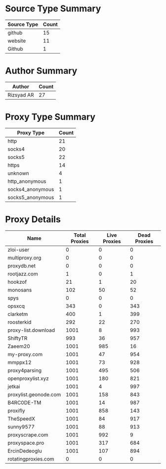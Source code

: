 # Source Type Summary

| Source Type | Count |
|-------------|-------|
| github | 15 |
| website | 11 |
| Github | 1 |


# Author Summary

| Author | Count |
|--------|-------|
| Rizsyad AR | 27 |


# Proxy Type Summary

| Proxy Type | Count |
|------------|-------|
| http | 21 |
| socks4 | 20 |
| socks5 | 22 |
| https | 14 |
| unknown | 4 |
| http_anonymous | 1 |
| socks4_anonymous | 1 |
| socks5_anonymous | 1 |


# Proxy Details

| Name | Total Proxies | Live Proxies | Dead Proxies |
|------|---------------|--------------|---------------|
| zloi-user | 0 | 0 | 0 |
| multiproxy.org | 0 | 0 | 0 |
| proxydb.net | 0 | 0 | 0 |
| rootjazz.com | 1 | 0 | 1 |
| hookzof | 21 | 1 | 20 |
| monosans | 102 | 50 | 52 |
| spys | 0 | 0 | 0 |
| opsxcq | 343 | 0 | 343 |
| clarketm | 400 | 1 | 399 |
| roosterkid | 292 | 22 | 270 |
| proxy-list.download | 1001 | 8 | 993 |
| ShiftyTR | 993 | 36 | 957 |
| Zaeem20 | 1001 | 985 | 16 |
| my-proxy.com | 1001 | 47 | 954 |
| mmppx12 | 1001 | 73 | 928 |
| proxy4parsing | 1001 | 495 | 506 |
| openproxylist.xyz | 1001 | 180 | 821 |
| jetkai | 1001 | 4 | 997 |
| proxylist.geonode.com | 1001 | 158 | 843 |
| B4RC0DE-TM | 1001 | 14 | 987 |
| proxifly | 1001 | 858 | 143 |
| TheSpeedX | 1001 | 84 | 917 |
| sunny9577 | 1001 | 88 | 913 |
| proxyscrape.com | 1001 | 992 | 9 |
| proxyspace.pro | 1001 | 317 | 684 |
| ErcinDedeoglu | 1001 | 107 | 894 |
| rotatingproxies.com | 0 | 0 | 0 |
